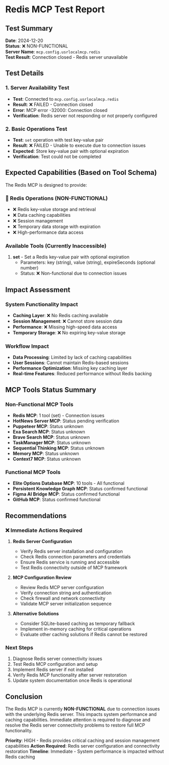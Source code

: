 # Redis MCP Test Report

## Test Summary
**Date**: 2024-12-20  
**Status**: ❌ NON-FUNCTIONAL  
**Server Name**: `mcp.config.usrlocalmcp.redis`  
**Test Result**: Connection closed - Redis server unavailable  

## Test Details

### 1. Server Availability Test
- **Test**: Connected to `mcp.config.usrlocalmcp.redis`
- **Result**: ❌ FAILED - Connection closed
- **Error**: MCP error -32000: Connection closed
- **Verification**: Redis server not responding or not properly configured

### 2. Basic Operations Test
- **Test**: `set` operation with test key-value pair
- **Result**: ❌ FAILED - Unable to execute due to connection issues
- **Expected**: Store key-value pair with optional expiration
- **Verification**: Test could not be completed

## Expected Capabilities (Based on Tool Schema)

The Redis MCP is designed to provide:

### 🔴 Redis Operations (NON-FUNCTIONAL)
- ❌ Redis key-value storage and retrieval
- ❌ Data caching capabilities
- ❌ Session management
- ❌ Temporary data storage with expiration
- ❌ High-performance data access

### Available Tools (Currently Inaccessible)
1. **set** - Set a Redis key-value pair with optional expiration
   - Parameters: key (string), value (string), expireSeconds (optional number)
   - Status: ❌ Non-functional due to connection issues

## Impact Assessment

### System Functionality Impact
- **Caching Layer**: ❌ No Redis caching available
- **Session Management**: ❌ Cannot store session data
- **Performance**: ❌ Missing high-speed data access
- **Temporary Storage**: ❌ No expiring key-value storage

### Workflow Impact
- **Data Processing**: Limited by lack of caching capabilities
- **User Sessions**: Cannot maintain Redis-based sessions
- **Performance Optimization**: Missing key caching layer
- **Real-time Features**: Reduced performance without Redis backing

## MCP Tools Status Summary

### Non-Functional MCP Tools
- **Redis MCP**: 1 tool (set) - Connection issues
- **HotNews Server MCP**: Status pending verification
- **Puppeteer MCP**: Status unknown
- **Exa Search MCP**: Status unknown
- **Brave Search MCP**: Status unknown
- **TaskManager MCP**: Status unknown
- **Sequential Thinking MCP**: Status unknown
- **Memory MCP**: Status unknown
- **Context7 MCP**: Status unknown

### Functional MCP Tools
- **Elite Options Database MCP**: 10 tools - All functional
- **Persistent Knowledge Graph MCP**: Status confirmed functional
- **Figma AI Bridge MCP**: Status confirmed functional
- **GitHub MCP**: Status confirmed functional

## Recommendations

### ❌ Immediate Actions Required
1. **Redis Server Configuration**
   - Verify Redis server installation and configuration
   - Check Redis connection parameters and credentials
   - Ensure Redis service is running and accessible
   - Test Redis connectivity outside of MCP framework

2. **MCP Configuration Review**
   - Review Redis MCP server configuration
   - Verify connection string and authentication
   - Check firewall and network connectivity
   - Validate MCP server initialization sequence

3. **Alternative Solutions**
   - Consider SQLite-based caching as temporary fallback
   - Implement in-memory caching for critical operations
   - Evaluate other caching solutions if Redis cannot be restored

### Next Steps
1. Diagnose Redis server connectivity issues
2. Test Redis MCP configuration and setup
3. Implement Redis server if not installed
4. Verify Redis MCP functionality after server restoration
5. Update system documentation once Redis is operational

## Conclusion

The Redis MCP is currently **NON-FUNCTIONAL** due to connection issues with the underlying Redis server. This impacts system performance and caching capabilities. Immediate attention is required to diagnose and resolve the Redis server connectivity problems to restore full MCP functionality.

**Priority**: HIGH - Redis provides critical caching and session management capabilities
**Action Required**: Redis server configuration and connectivity restoration
**Timeline**: Immediate - System performance is impacted without Redis caching